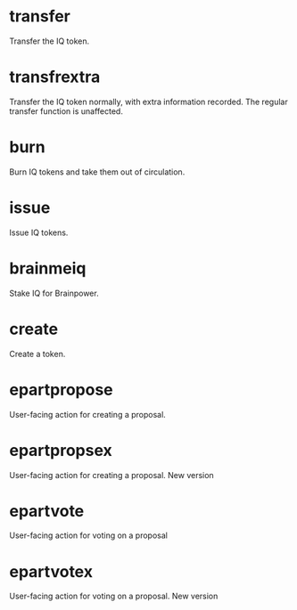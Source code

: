 <h1 class="contract">transfer</h1>
Transfer the IQ token.
<h1 class="contract">transfrextra</h1>
Transfer the IQ token normally, with extra information recorded. The regular transfer function is unaffected.
<h1 class="contract">burn</h1>
Burn IQ tokens and take them out of circulation.
<h1 class="contract">issue</h1>
Issue IQ tokens.
<h1 class="contract">brainmeiq</h1>
Stake IQ for Brainpower.
<h1 class="contract">create</h1>
Create a token.
<h1 class="contract">epartpropose</h1>
User-facing action for creating a proposal. 
<h1 class="contract">epartpropsex</h1>
User-facing action for creating a proposal. New version
<h1 class="contract">epartvote</h1>
User-facing action for voting on a proposal
<h1 class="contract">epartvotex</h1>
User-facing action for voting on a proposal. New version


